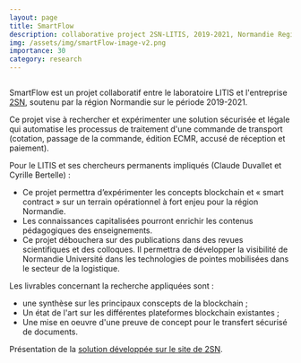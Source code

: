 ```yaml
---
layout: page
title: SmartFlow
description: collaborative project 2SN-LITIS, 2019-2021, Normandie Region 
img: /assets/img/smartFlow-image-v2.png
importance: 30
category: research
---
```

<div class="row">
    <div class="col-sm mt-3 mt-md-0">
        <img class="img-fluid rounded z-depth-1" src="{{ '/assets/img/smartFlow-image-v2.png' | relative_url }}" alt="" title="XTerM logo"/>
    </div>
</div>


SmartFlow est un projet collaboratif entre le laboratoire LITIS et l'entreprise [2SN](https://2sn.fr/), soutenu par la région Normandie sur le période 2019-2021.

Ce projet vise à rechercher et expérimenter une solution sécurisée et légale qui automatise les processus de traitement d'une commande de transport (cotation, passage de la commande, édition ECMR, accusé de réception et paiement).

Pour le LITIS et ses chercheurs permanents impliqués (Claude Duvallet et Cyrille Bertelle) :
* Ce projet permettra d’expérimenter les concepts blockchain et « smart contract » sur un terrain opérationnel à fort enjeu pour la région Normandie.
* Les connaissances capitalisées pourront enrichir les contenus pédagogiques des enseignements.
* Ce projet débouchera sur des publications dans des revues scientifiques et des colloques. Il permettra de développer la visibilité de Normandie Université dans les technologies de pointes mobilisées dans le secteur de la logistique.

Les livrables concernant la recherche appliquées sont :
* une synthèse sur les principaux conscepts de la blockchain ;
* Un état de l'art sur les différentes plateformes blockchain existantes ;
* Une mise en oeuvre d'une preuve de concept pour le transfert sécurisé de documents.

Présentation de la [solution développée sur le site de 2SN](https://2sn.fr/factures-et-documents-dematerialises/).
